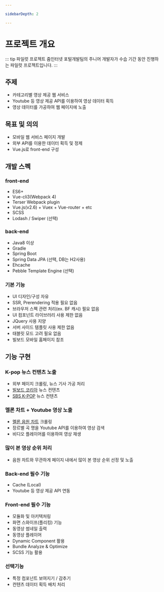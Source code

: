 ```yaml
---

sidebarDepth: 2

---
```


# 프로젝트 개요

::: tip 파일럿 프로젝트
줌인터넷 포털개발팀의 주니어 개발자가 수습 기간 동안 진행하는 파일럿 프로젝트입니다.
:::

## 주제

- 카테고리별 영상 제공 웹 서비스
- Youtube 등 영상 제공 API를 이용하여 영상 데이터 획득
- 영상 데이터를 가공하여 웹 페이지에 노출

## 목표 및 의의

- 모바일 웹 서비스 페이지 개발
- 외부 API를 이용한 데이터 획득 및 정제
- Vue.js로 front-end 구성

## 개발 스펙

### front-end

- ES6+
- Vue-cli3(Webpack 4)
- Terser Webpack plugin
- Vue.js(v2.6) + Vuex + Vue-router + etc
- SCSS
- Lodash / Swiper (선택)

### back-end

- Java8 이상
- Gradle
- Spring Boot
- Spring Data JPA (선택, DB는 H2사용)
- Ehcache
- Pebble Template Engine (선택)

### 기본 기능

- UI 디자인/구성 자유
- SSR, Prerendering 적용 필요 없음
- 브라우저 스펙 관련 처리(ex. BF 캐시) 필요 없음
- UI 컴포넌트 라이브러리 사용 제한 없음
- JQuery 사용 지양
- 서버 사이드 템플릿 사용 제한 없음
- 태블릿 모드 고려 필요 없음
- 빌보드 모바일 홈페이지 참조

## 기능 구현

### K-pop 뉴스 컨텐츠 노출

- 외부 페이지 크롤링, 뉴스 기사 가공 처리
- [빌보드 코리아](http://billboard.co.kr/main/news/list) 뉴스 컨텐츠
- [SBS K-POP](http://sbsfune.sbs.co.kr/news/ssports_list.jsp?code_category=SS04) 뉴스 컨텐츠

### 멜론 차트 + Youtube 영상 노출

- [멜론 음원 차트](https://www.melon.com/chart/day/index.htm?classCd=GN0000) 크롤링
- 장르별 곡 명을 Youtube API를 이용하여 영상 검색
- 비디오 플레이어를 이용하여 영상 재생

### 많이 본 영상 순위 처리

- 음원 차트와 무관하게 페이지 내에서 많이 본 영상 순위 선정 및 노출

### Back-end 필수 기능 

- Cache (Local)
- Youtube 등 영상 제공 API 연동

### Front-end 필수 기능

- 모듈화 및 아키텍처링
- 화면 스와이프(플리킹) 기능
- 동영상 썸네일 출력
- 동영상 플레이어
- Dynamic Component 활용
- Bundle Analyze & Optimize
- SCSS 기능 활용

### 선택기능

- 특정 컴포넌트 보여지기 / 감추기
- 컨텐츠 데이터 획득 배치 처리
